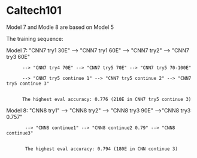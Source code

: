 # Caltech101

Model 7 and Modle 8 are based on Model 5

The training sequence:

  Model 7: "CNN7 try1 30E" --> "CNN7 try1 60E" --> "CNN7 try2" --> "CNN7 try3 60E"

          --> "CNN7 try4 70E" --> "CNN7 try5 70E" --> "CNN7 try5 70-100E" 

          --> "CNN7 try5 continue 1" --> "CNN7 try5 continue 2" --> "CNN7 try5 continue 3"

          
          The highest eval accuracy: 0.776 (210E in CNN7 try5 continue 3)

  
  Model 8: "CNN8 try1" --> "CNN8 try2" --> "CNN8 try3 90E" -->"CNN8 try3 0.757"

           --> "CNN8 continue1" --> "CNN8 continue2 0.79" --> "CNN8 continue3"

           
           The highest eval accuracy: 0.794 (180E in CNN continue 3)
